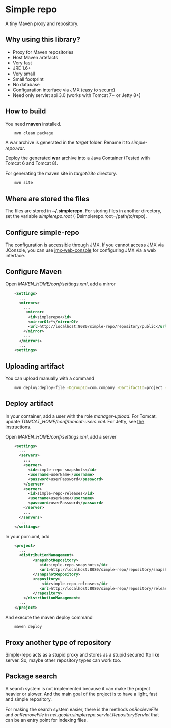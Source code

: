 # Simple repo

A tiny Maven proxy and repository.

## Why using this library?

* Proxy for Maven repositories
* Host Maven artefacts
* Very fast
* JRE 1.6+
* Very small
* Small footprint
* No database
* Configuration interface via JMX (easy to secure)
* Need only servlet api 3.0 (works with Tomcat 7+ or Jetty 8+)

## How to build

You need **maven** installed.

```bash
    mvn clean package
```

A war archive is generated in the *target* folder. Rename it to *simple-repo.war*.

Deploy the generated **war** archive into a Java Container (Tested with Tomcat 6 and Tomcat 8).

For generating the maven site in *target/site* directory.

```bash
    mvn site
```

## Where are stored the files

The files are stored in **~/.simplerepo**. For storing files in another directory, 
set the variable *simplerepo.root* (-Dsimplerepo.root=/path/to/repo).

## Configure simple-repo

The configuration is accessible through JMX. If you cannot access JMX via JConsole, 
you can use [jmx-web-console](https://github.com/gcolin/jmx-web-console) for configuring JMX via a web interface.

## Configure Maven

Open *MAVEN_HOME/conf/settings.xml*, add a mirror
```xml
    <settings>
      ...
      <mirrors>
        ...
         <mirror>
          <id>simplerepo</id>
          <mirrorOf>*</mirrorOf>
          <url>http://localhost:8080/simple-repo/repository/public</url>
        </mirror>
        ...
      </mirrors>
      ...
    <settings>
```

## Uploading artifact

You can upload manually with a command
```bash
    mvn deploy:deploy-file -DgroupId=com.company -DartifactId=project -Dversion=1.0 -DgeneratePom=true -Dpackaging=jar -DrepositoryId=simple-repo-releases -Durl=http://localhost:8080/simple-repo/repository/thirdparty -Dfile=project-1.0.jar
```

## Deploy artifact

In your container, add a user with the role *manager-upload*. For Tomcat, 
update *TOMCAT_HOME/conf/tomcat-users.xml*. For Jetty, see [the instructions](https://wiki.eclipse.org/Jetty/Tutorial/Realms).

Open *MAVEN_HOME/conf/settings.xml*, add a server
```xml
    <settings>
      ...
      <servers>
        ...
        <server>
          <id>simple-repo-snapshots</id>
          <username>userName</username>
          <password>userPassword</password>
        </server>
        <server>
          <id>simple-repo-releases</id>
          <username>userName</username>
          <password>userPassword</password>
        </server>
        ...
      </servers>
      ...
    </settings>
```

In your pom.xml, add
```xml
    <project>
      ...
      <distributionManagement>
            <snapshotRepository>
               <id>simple-repo-snapshots</id>
               <url>http://localhost:8080/simple-repo/repository/snapshots</url>
            </snapshotRepository>
            <repository>
                <id>simple-repo-releases</id>
               <url>http://localhost:8080/simple-repo/repository/releases</url>
            </repository>
        </distributionManagement>
      ...
    </project>
```

And execute the maven deploy command
```bash
    maven deploy
```

## Proxy another type of repository

Simple-repo acts as a stupid proxy and stores as a stupid secured ftp like server. So, maybe other repository types can work too.

## Package search

A search system is not implemented because it can make the project heavier or slower. And the main goal of the project is to have a light, fast and simple repository.

For making the search system easier, there is the methods *onRecieveFile* and *onRemoveFile* in *net.gcolin.simplerepo.servlet.RepositoryServlet* that can be an entry point for indexing files.
